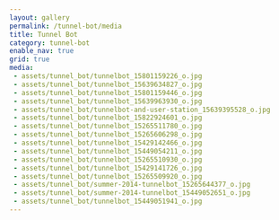```yaml
---
layout: gallery
permalink: /tunnel-bot/media
title: Tunnel Bot
category: tunnel-bot
enable_nav: true
grid: true
media: 
 - assets/tunnel_bot/tunnelbot_15801159226_o.jpg
 - assets/tunnel_bot/tunnelbot_15639634827_o.jpg
 - assets/tunnel_bot/tunnelbot_15801159446_o.jpg
 - assets/tunnel_bot/tunnelbot_15639963930_o.jpg
 - assets/tunnel_bot/tunnelbot-and-user-station_15639395528_o.jpg
 - assets/tunnel_bot/tunnelbot_15822924601_o.jpg
 - assets/tunnel_bot/tunnelbot_15265511780_o.jpg
 - assets/tunnel_bot/tunnelbot_15265606298_o.jpg
 - assets/tunnel_bot/tunnelbot_15429142466_o.jpg
 - assets/tunnel_bot/tunnelbot_15449054211_o.jpg
 - assets/tunnel_bot/tunnelbot_15265510930_o.jpg
 - assets/tunnel_bot/tunnelbot_15429141726_o.jpg
 - assets/tunnel_bot/tunnelbot_15265509920_o.jpg
 - assets/tunnel_bot/summer-2014-tunnelbot_15265644377_o.jpg
 - assets/tunnel_bot/summer-2014-tunnelbot_15449052651_o.jpg
 - assets/tunnel_bot/tunnelbot_15449051941_o.jpg
---
```


